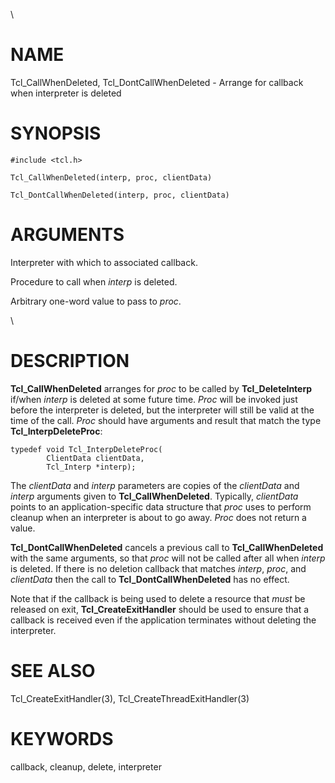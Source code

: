 \

# NAME

Tcl_CallWhenDeleted, Tcl_DontCallWhenDeleted - Arrange for callback when
interpreter is deleted

# SYNOPSIS

    #include <tcl.h>

    Tcl_CallWhenDeleted(interp, proc, clientData)

    Tcl_DontCallWhenDeleted(interp, proc, clientData)

# ARGUMENTS

Interpreter with which to associated callback.

Procedure to call when *interp* is deleted.

Arbitrary one-word value to pass to *proc*.

\

# DESCRIPTION

**Tcl_CallWhenDeleted** arranges for *proc* to be called by
**Tcl_DeleteInterp** if/when *interp* is deleted at some future time.
*Proc* will be invoked just before the interpreter is deleted, but the
interpreter will still be valid at the time of the call. *Proc* should
have arguments and result that match the type **Tcl_InterpDeleteProc**:

    typedef void Tcl_InterpDeleteProc(
            ClientData clientData,
            Tcl_Interp *interp);

The *clientData* and *interp* parameters are copies of the *clientData*
and *interp* arguments given to **Tcl_CallWhenDeleted**. Typically,
*clientData* points to an application-specific data structure that
*proc* uses to perform cleanup when an interpreter is about to go away.
*Proc* does not return a value.

**Tcl_DontCallWhenDeleted** cancels a previous call to
**Tcl_CallWhenDeleted** with the same arguments, so that *proc* will not
be called after all when *interp* is deleted. If there is no deletion
callback that matches *interp*, *proc*, and *clientData* then the call
to **Tcl_DontCallWhenDeleted** has no effect.

Note that if the callback is being used to delete a resource that *must*
be released on exit, **Tcl_CreateExitHandler** should be used to ensure
that a callback is received even if the application terminates without
deleting the interpreter.

# SEE ALSO

Tcl_CreateExitHandler(3), Tcl_CreateThreadExitHandler(3)

# KEYWORDS

callback, cleanup, delete, interpreter
